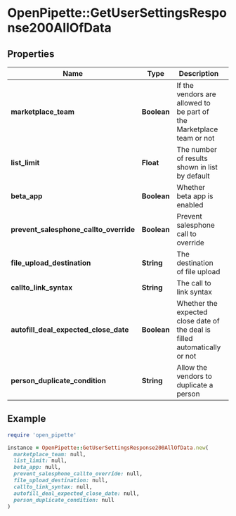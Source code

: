 # OpenPipette::GetUserSettingsResponse200AllOfData

## Properties

| Name | Type | Description | Notes |
| ---- | ---- | ----------- | ----- |
| **marketplace_team** | **Boolean** | If the vendors are allowed to be part of the Marketplace team or not | [optional] |
| **list_limit** | **Float** | The number of results shown in list by default | [optional] |
| **beta_app** | **Boolean** | Whether beta app is enabled | [optional] |
| **prevent_salesphone_callto_override** | **Boolean** | Prevent salesphone call to override | [optional] |
| **file_upload_destination** | **String** | The destination of file upload | [optional] |
| **callto_link_syntax** | **String** | The call to link syntax | [optional] |
| **autofill_deal_expected_close_date** | **Boolean** | Whether the expected close date of the deal is filled automatically or not | [optional] |
| **person_duplicate_condition** | **String** | Allow the vendors to duplicate a person | [optional] |

## Example

```ruby
require 'open_pipette'

instance = OpenPipette::GetUserSettingsResponse200AllOfData.new(
  marketplace_team: null,
  list_limit: null,
  beta_app: null,
  prevent_salesphone_callto_override: null,
  file_upload_destination: null,
  callto_link_syntax: null,
  autofill_deal_expected_close_date: null,
  person_duplicate_condition: null
)
```

